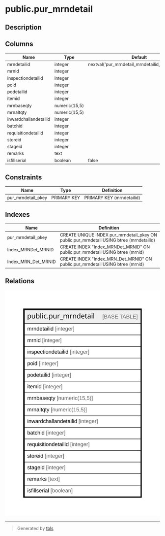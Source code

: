 # public.pur_mrndetail

## Description

## Columns

| Name | Type | Default | Nullable | Children | Parents | Comment |
| ---- | ---- | ------- | -------- | -------- | ------- | ------- |
| mrndetailid | integer | nextval('pur_mrndetail_mrndetailid_seq'::regclass) | false |  |  |  |
| mrnid | integer |  | true |  |  |  |
| inspectiondetailid | integer |  | true |  |  |  |
| poid | integer |  | true |  |  |  |
| podetailid | integer |  | true |  |  |  |
| itemid | integer |  | true |  |  |  |
| mrnbaseqty | numeric(15,5) |  | true |  |  |  |
| mrnaltqty | numeric(15,5) |  | true |  |  |  |
| inwardchallandetailid | integer |  | true |  |  |  |
| batchid | integer |  | true |  |  |  |
| requisitiondetailid | integer |  | true |  |  |  |
| storeid | integer |  | true |  |  |  |
| stageid | integer |  | true |  |  |  |
| remarks | text |  | true |  |  |  |
| isfillserial | boolean | false | true |  |  |  |

## Constraints

| Name | Type | Definition |
| ---- | ---- | ---------- |
| pur_mrndetail_pkey | PRIMARY KEY | PRIMARY KEY (mrndetailid) |

## Indexes

| Name | Definition |
| ---- | ---------- |
| pur_mrndetail_pkey | CREATE UNIQUE INDEX pur_mrndetail_pkey ON public.pur_mrndetail USING btree (mrndetailid) |
| Index_MRNDet_MRNID | CREATE INDEX "Index_MRNDet_MRNID" ON public.pur_mrndetail USING btree (mrnid) |
| Index_MRN_Det_MRNID | CREATE INDEX "Index_MRN_Det_MRNID" ON public.pur_mrndetail USING btree (mrnid) |

## Relations

![er](public.pur_mrndetail.svg)

---

> Generated by [tbls](https://github.com/k1LoW/tbls)

